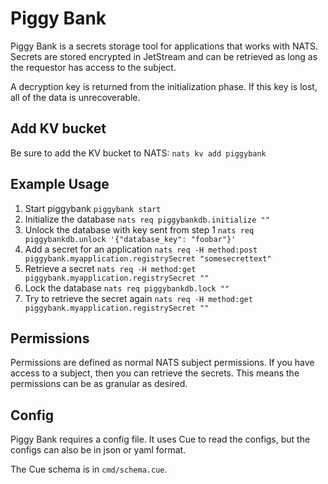 # Piggy Bank

Piggy Bank is a secrets storage tool for applications that works with NATS. Secrets are stored encrypted in JetStream and can be retrieved as long as the requestor has access to the subject.

A decryption key is returned from the initialization phase. If this key is lost, all of the data is unrecoverable.

## Add KV bucket

Be sure to add the KV bucket to NATS: `nats kv add piggybank`

## Example Usage

1. Start piggybank `piggybank start`
2. Initialize the database `nats req piggybankdb.initialize ""`
3. Unlock the database with key sent from step 1 `nats req piggybankdb.unlock '{"database_key": "foobar"}'`
4. Add a secret for an application `nats req -H method:post piggybank.myapplication.registrySecret "somesecrettext"`
5. Retrieve a secret `nats req -H method:get piggybank.myapplication.registrySecret ""`
6. Lock the database `nats req piggybankdb.lock ""`
7. Try to retrieve the secret again `nats req -H method:get piggybank.myapplication.registrySecret ""`

## Permissions
Permissions are defined as normal NATS subject permissions. If you have access to a subject, then you can retrieve the secrets. This means the permissions can be as granular as desired.

## Config
Piggy Bank requires a config file. It uses Cue to read the configs, but the configs can also be in json or yaml format.

The Cue schema is in `cmd/schema.cue`.
